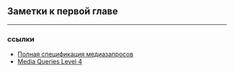 ## Заметки к первой главе
***

### ссылки

- [Полная спецификация медиазапросов](https://www.w3.org/TR/css3-mediaqueries/)
- [Media Queries Level 4](https://drafts.csswg.org/mediaqueries-4/)